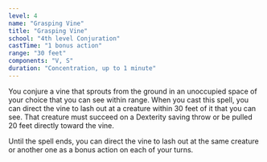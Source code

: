 ```yaml
---
level: 4
name: "Grasping Vine"
title: "Grasping Vine"
school: "4th level Conjuration"
castTime: "1 bonus action"
range: "30 feet"
components: "V, S"
duration: "Concentration, up to 1 minute"
---
```


You conjure a vine that sprouts from the ground in an unoccupied space of your choice that you can see within range. When you cast this spell, you can direct the vine to lash out at a creature within 30 feet of it that you can see. That creature must succeed on a Dexterity saving throw or be pulled 20 feet directly toward the vine.

Until the spell ends, you can direct the vine to lash out at the same creature or another one as a bonus action on each of your turns.
